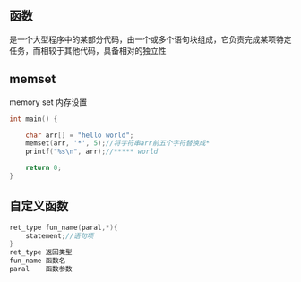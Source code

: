 ## 函数

是一个大型程序中的某部分代码，由一个或多个语句块组成，它负责完成某项特定任务，而相较于其他代码，具备相对的独立性

## memset

memory set 内存设置

~~~c
int main() {

	char arr[] = "hello world";
	memset(arr, '*', 5);//将字符串arr前五个字符替换成*
	printf("%s\n", arr);//***** world

	return 0;
}
~~~

## 自定义函数

~~~c
ret_type fun_name(paral,*){
    statement;//语句项
}
ret_type 返回类型
fun_name 函数名
paral	 函数参数
~~~



